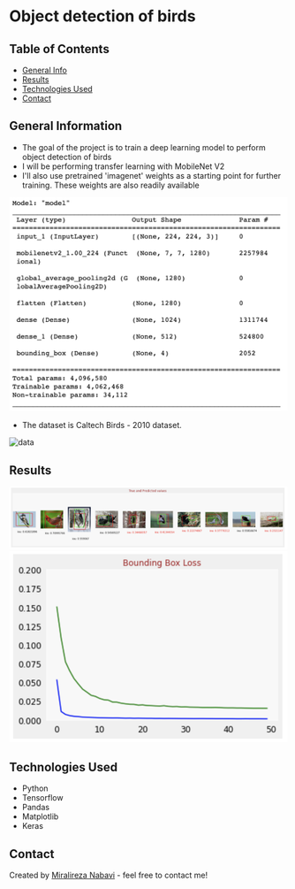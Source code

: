 # Object detection of birds

## Table of Contents
* [General Info](#general-information)
* [Results](#Results)
* [Technologies Used](#technologies-used)
* [Contact](#contact)
<!-- * [License](#license) -->


## General Information
- The goal of the project is to train a deep learning model to perform object detection of birds
- I will be performing transfer learning with MobileNet V2
- I'll also use pretrained 'imagenet' weights as a starting point for further training. These weights are also readily available
  
![model](model.png)

- The dataset is Caltech Birds - 2010 dataset.

![data](data.png)

## Results

![result](result.png)
![train](train.png)
<!-- If you have screenshots you'd like to share, include them here. -->

## Technologies Used
- Python
- Tensorflow
- Pandas
- Matplotlib
- Keras

## Contact
Created by [Miralireza Nabavi](anabavib@asu.edu) - feel free to contact me!

